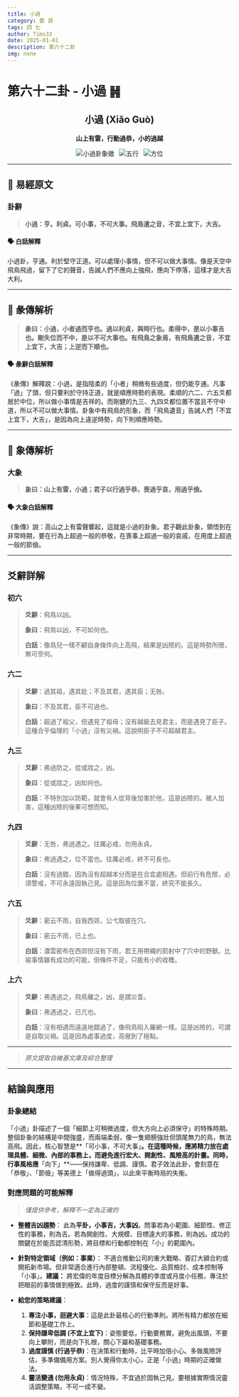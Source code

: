 ```yaml
---
title: 小過
category: 震 艮
tags: 四 七
author: Tims33
date: 2025-01-01
description: 第六十二卦
img: none
---
```


# 第六十二卦 - 小過 ䷽

<div align="center">

## 小過 (Xiǎo Guò)
**山上有雷，行動過恭，小的過越**

</div>

<div align="center">

![小過卦象徵](https://img.shields.io/badge/卦象-小過-gray?style=for-the-badge)&ensp;
![五行](https://img.shields.io/badge/五行-上木下土-brightgreen?style=for-the-badge)&ensp;
![方位](https://img.shields.io/badge/方位-東｜東北-lightblue?style=for-the-badge)

</div>

---

## 📜 易經原文

### 卦辭

> **小過：亨。利貞。可小事，不可大事。飛鳥遺之音，不宜上宜下，大吉。**

#### 🗣️ 白話解釋
小過卦，亨通。利於堅守正道。可以處理小事情，但不可以做大事情。像是天空中飛鳥飛過，留下了它的聲音，告誡人們不應向上強飛，應向下停落，這樣才是大吉大利。

---

## 📖 彖傳解析

> **彖曰：小過，小者過而亨也。過以利貞，與時行也。柔得中，是以小事吉也。剛失位而不中，是以不可大事也。有飛鳥之象焉，有飛鳥遺之音，不宜上宜下，大吉；上逆而下順也。**

#### 🗣️ 彖辭白話解釋
《彖傳》解釋說：小過，是指陰柔的「小者」稍微有些過度，但仍能亨通。凡事「過」了頭，但只要利於守持正道，就是順應時勢的表現。柔順的六二、六五爻都居於中位，所以做小事情是吉祥的。而剛健的九三、九四爻都位置不當且不守中道，所以不可以做大事情。卦象中有飛鳥的形象，而「飛鳥遺音」告誡人們「不宜上宜下，大吉」，是因為向上違逆時勢，向下則順應時勢。

---

## 🎯 象傳解析

### 大象

> **象曰：山上有雷，小過；君子以行過乎恭，喪過乎哀，用過乎儉。**

#### 🗣️ 大象白話解釋
《象傳》說：高山之上有雷聲響起，這就是小過的卦象。君子觀此卦象，領悟到在非常時期，要在行為上超過一般的恭敬，在喪事上超過一般的哀戚，在用度上超過一般的節儉。

---

## 爻辭詳解

### 初六

> **爻辭**：飛鳥以凶。
>
> **象曰**：飛鳥以凶，不可如何也。
>
> **白話**：像鳥兒一樣不顧自身條件向上高飛，結果是凶險的。這是時勢所限，無可奈何。

### 六二

> **爻辭**：過其祖，遇其妣；不及其君，遇其臣；无咎。
>
> **象曰**：不及其君，臣不可過也。
>
> **白話**：超過了祖父，但遇見了祖母；沒有越級去見君主，而是遇見了臣子。這種合乎倫理的「小過」沒有災禍。這說明臣子不可超越君主。

### 九三

> **爻辭**：弗過防之，從或戕之，凶。
>
> **象曰**：從或戕之，凶如何也。
>
> **白話**：不特別加以防範，就會有人從背後加害於他，這是凶險的。被人加害，這種凶險的後果可想而知。

### 九四

> **爻辭**：无咎，弗過遇之。往厲必戒，勿用永貞。
>
> **象曰**：弗過遇之，位不當也。往厲必戒，終不可長也。
>
> **白話**：沒有過錯，因為沒有超越本分而是在合宜處相遇。但前行有危險，必須警戒，不可永遠固執己見。這是因為位置不當，終究不能長久。

### 六五

> **爻辭**：密云不雨，自我西郊，公弋取彼在穴。
>
> **象曰**：密云不雨，已上也。
>
> **白話**：濃雲密布在西郊但沒有下雨，君王用帶繩的箭射中了穴中的野獸。比喻事情雖有成功的可能，但條件不足，只能有小的收穫。

### 上六

> **爻辭**：弗遇過之，飛鳥離之，凶，是謂災眚。
>
> **象曰**：弗遇過之，已亢也。
>
> **白話**：沒有相遇而遠遠地錯過了，像飛鳥陷入羅網一樣。這是凶險的，可謂是自取災禍。這是因為處事過度，高傲到了極點。

---
> *原文提取自維基文庫及綜合整理*
---

## 結論與應用

### 卦象總結
「小過」卦描述了一個「細節上可稍微過度，但大方向上必須保守」的特殊時期。整個卦象的結構是中間強盛，而兩端柔弱，像一隻翅膀強壯但頭尾無力的鳥，無法高飛。因此，核心智慧是**「可小事，不可大事」**。在這種時候，應將精力放在處理具體、細微、內部的事務上，而避免進行宏大、開創性、風險高的計畫。同時，行事風格應**「向下」**——保持謙卑、低調、謹慎。君子效法此卦，會刻意在「恭敬」、「節儉」等美德上「做得過頭」，以此來平衡時局的失衡。

### 對應問題的可能解釋
> *僅提供參考，解釋不一定為正確的*

* **整體吉凶趨勢**：
    此為**平卦，小事吉，大事凶**。問事若為小範圍、細節性、修正性的事務，則為吉。若為開創性、大規模、目標遠大的事務，則為凶。成功的關鍵在於能否認清形勢，將目標和行動都控制在「小」的範圍內。

* **針對特定領域（例如：事業）**：
    不適合推動公司的重大戰略、簽訂大額合約或開拓新市場。但非常適合進行內部整頓、流程優化、品質檢討、成本控制等「小事」。**建議：** 將宏偉的年度目標分解為具體的季度或月度小任務，專注於把眼前的事情做到極致。此時，過度的謹慎和保守反而是好事。

* **給您的策略建議**：
    1.  **專注小事，迴避大事**：這是此卦最核心的行動準則。將所有精力都放在細節和基礎工作上。
    2.  **保持謙卑低調 (不宜上宜下)**：姿態要低，行動要務實。避免出風頭，不要向上攀附，而是向下扎根，關心下屬和基礎事務。
    3.  **過度謹慎 (行過乎恭)**：在決策和行動時，比平時加倍小心。多做風險評估，多準備備用方案。別人覺得你太小心，正是「小過」時期的正確做法。
    4.  **靈活變通 (勿用永貞)**：情況特殊，不宜過於固執己見。要根據實際情況靈活調整策略，不可一成不變。